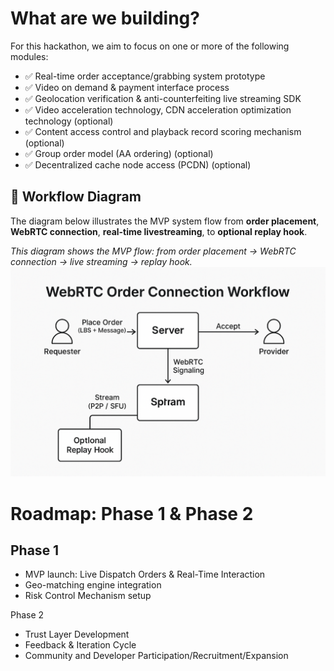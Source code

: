 # What are we building?

For this hackathon, we aim to focus on one or more of the following modules:

- ✅ Real-time order acceptance/grabbing system prototype
- ✅ Video on demand & payment interface process
- ✅ Geolocation verification & anti-counterfeiting live streaming SDK
- ✅ Video acceleration technology, CDN acceleration optimization technology (optional)
- ✅ Content access control and playback record scoring mechanism (optional)
- ✅ Group order model (AA ordering) (optional)
- ✅ Decentralized cache node access (PCDN) (optional)

## 🔄 Workflow Diagram
The diagram below illustrates the MVP system flow from **order placement**, **WebRTC connection**, **real-time livestreaming**, to **optional replay hook**.

_This diagram shows the MVP flow: from order placement → WebRTC connection → live streaming → replay hook._
![WebRTC Order Flow](../assets/architecture/webrtc-order-flow.png)

# Roadmap: Phase 1 & Phase 2

## Phase 1
- MVP launch: Live Dispatch Orders & Real-Time Interaction
- Geo-matching engine integration
- Risk Control Mechanism setup

Phase 2  
- Trust Layer Development  
- Feedback & Iteration Cycle  
- Community and Developer Participation/Recruitment/Expansion
